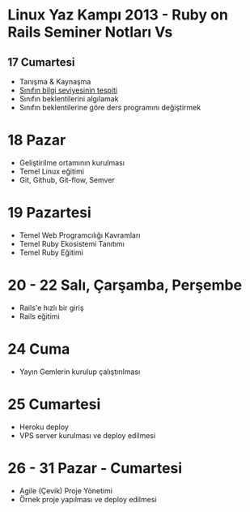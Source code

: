 # Linux Yaz Kampı 2013 - Ruby on Rails Seminer Notları Vs

## 17 Cumartesi 

* Tanışma & Kaynaşma
* [Sınıfın bilgi seviyesinin tespiti](https://docs.google.com/a/lab2023.com/forms/d/1KQRI0V2W7t2rPYGnjxGFL_42ZjbgrsIIh0mylwWlNTI/viewform)
* Sınıfın beklentilerini algılamak
* Sınıfın beklentilerine göre ders programını değiştirmek

# 18 Pazar

* Geliştirilme ortamının kurulması
* Temel Linux eğitimi
* Git, Github, Git-flow, Semver

# 19 Pazartesi

* Temel Web Programcılığı Kavramları
* Temel Ruby Ekosistemi Tanıtımı
* Temel Ruby Eğitimi

# 20 - 22 Salı, Çarşamba, Perşembe

* Rails'e hızlı bir giriş
* Rails eğitimi

# 24 Cuma

* Yayın Gemlerin kurulup çalıştırılması

# 25 Cumartesi

* Heroku deploy
* VPS server kurulması ve deploy edilmesi

# 26 - 31 Pazar - Cumartesi

* Agile (Çevik) Proje Yönetimi
* Örnek proje yapılması ve deploy edilmesi

